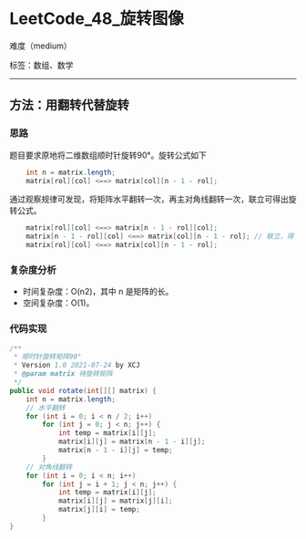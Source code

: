 # LeetCode_48_旋转图像

难度（medium）

标签：数组、数学

---

## 方法：用翻转代替旋转

### 思路

题目要求原地将二维数组顺时针旋转90°。旋转公式如下

~~~java
	int n = matrix.length;
	matrix[rol][col] <==> matrix[col][n - 1 - rol];
~~~

通过观察规律可发现，将矩阵水平翻转一次，再主对角线翻转一次，联立可得出旋转公式。

~~~java
	matrix[rol][col] <==> matrix[n - 1 - rol][col];
	matrix[n - 1 - rol][col] <==> matrix[col][n - 1 - rol];	// 联立，得
	matrix[rol][col] <==> matrix[col][n - 1 - rol];
~~~

### 复杂度分析

* 时间复杂度：O(n2)，其中 n 是矩阵的长。
* 空间复杂度：O(1)。

### 代码实现

```java
/**
 * 顺时针旋转矩阵90°
 * Version 1.0 2021-07-24 by XCJ
 * @param matrix 待旋转矩阵
 */
public void rotate(int[][] matrix) {
    int n = matrix.length;
    // 水平翻转
    for (int i = 0; i < n / 2; i++)
        for (int j = 0; j < n; j++) {
            int temp = matrix[i][j];
            matrix[i][j] = matrix[n - 1 - i][j];
            matrix[n - 1 - i][j] = temp;
        }
    // 对角线翻转
    for (int i = 0; i < n; i++)
        for (int j = i + 1; j < n; j++) {
            int temp = matrix[i][j];
            matrix[i][j] = matrix[j][i];
            matrix[j][i] = temp;
        }
}
```